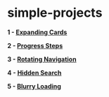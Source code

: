 # simple-projects

**1 - [Expanding Cards](https://sviut.github.io/simple-projects/01-Expanding%20Cards/index.html)**

**2 - [Progress Steps](https://sviut.github.io/simple-projects/02-Progress%20Steps/index.html)**

**3 - [Rotating Navigation](https://sviut.github.io/simple-projects/03-Rotating%20Navigation/index.html)**

**4 - [Hidden Search](https://sviut.github.io/simple-projects/04-Hidden%20Search/index.html)**

**5 - [Blurry Loading](https://sviut.github.io/simple-projects/05-Blurry%20Loading/index.html)**

